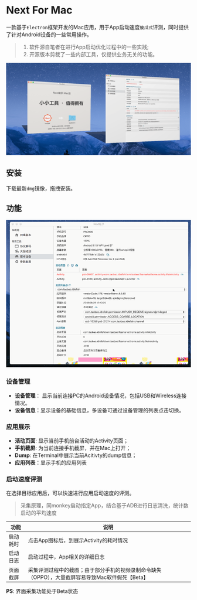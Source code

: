 # Next For Mac
一款基于`Electron`框架开发的Mac应用，用于App启动速度`傻瓜式`评测，同时提供了针对Android设备的一些常用操作。

> 1. 软件源自笔者在进行App启动优化过程中的一些实践;
> 2. 开源版本剪裁了一些内部工具，仅提供业务无关的功能。

![preview](doc/next-preview.png)

## 安装
下载最新`dmg`镜像，拖拽安装。

## 功能

![](doc/demo.gif)

### 设备管理

* **设备管理**： 显示当前连接PC的Android设备情况，包括USB和Wireless连接情况。
* **设备信息**：显示设备的基础信息，多设备可通过设备管理的列表点击切换。

### 应用展示

* **活动页面**:  显示当前手机前台活动的Activity页面；
* **手机截屏**: 为当前连接手机截屏，并在Mac上打开；
* **Dump**: 在Terminal中展示当前Acitivty的dump信息；
* **应用列表**：显示手机的应用列表

### 启动速度评测

在选择目标应用后，可以快速进行应用启动速度的评测。

> 采集原理，同monkey启动指定App，结合基于ADB进行日志清洗，统计数启动的平均速度

| 功能     | 说明                                                         |
| -------- | ------------------------------------------------------------ |
| 启动耗时 | 点击App图标后，到展示Activity的耗时情况                      |
| 启动日志 | 启动过程中，App相关的详细日志                                |
| 页面截屏 | 采集评测过程中的截图；由于部分手机的视频录制命令缺失（OPPO），大量截屏容易导致Mac软件假死【Beta】 |

**PS**: 界面采集功能处于Beta状态